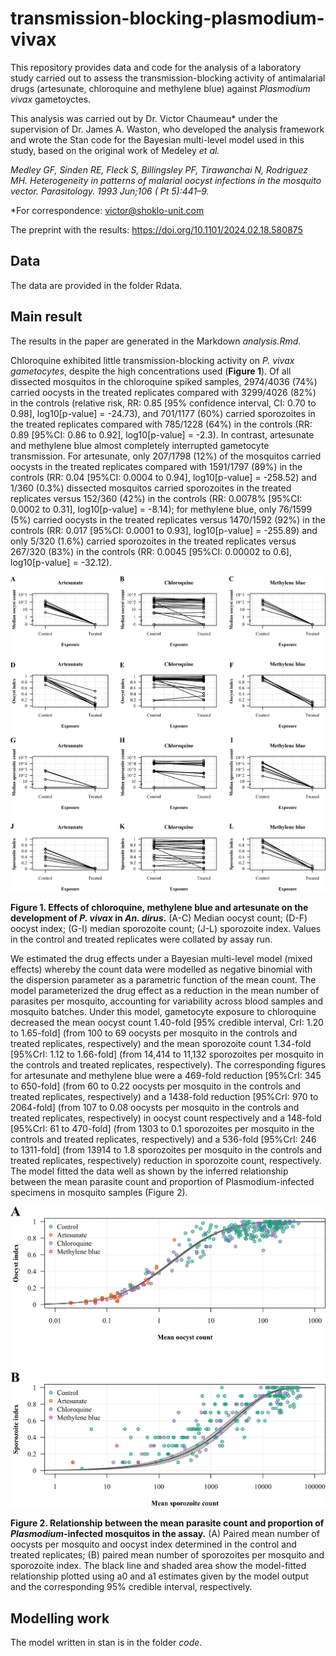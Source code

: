 # transmission-blocking-plasmodium-vivax

This repository provides data and code for the analysis of a laboratory study carried out to assess the transmission-blocking activity of antimalarial drugs (artesunate, chloroquine and methylene blue) against _Plasmodium vivax_ gametoyctes.

This analysis was carried out by Dr. Victor Chaumeau* under the supervision of Dr. James A. Waston, who developed the analysis framework and wrote the Stan code for the Bayesian multi-level model used in this study, based on the original work of Medeley _et al._

_Medley GF, Sinden RE, Fleck S, Billingsley PF, Tirawanchai N, Rodriguez MH. Heterogeneity in patterns of malarial oocyst infections in the mosquito vector. Parasitology. 1993 Jun;106 ( Pt 5):441–9._

\*For correspondence: victor@shoklo-unit.com

The preprint with the results: https://doi.org/10.1101/2024.02.18.580875

## Data

The data are provided in the folder Rdata.

## Main result

The results in the paper are generated in the Markdown _analysis.Rmd_.

Chloroquine exhibited little transmission-blocking activity on _P. vivax gametocytes_, despite the high concentrations used (__Figure 1__). Of all dissected mosquitos in the chloroquine spiked samples, 2974/4036 (74%) carried oocysts in the treated replicates compared with 3299/4026 (82%) in the controls (relative risk, RR: 0.85 [95% confidence interval, CI: 0.70 to 0.98], log10[p-value] = -24.73), and 701/1177 (60%) carried sporozoites in the treated replicates compared with 785/1228 (64%) in the controls (RR: 0.89 [95%CI: 0.86 to 0.92], log10[p-value] = -2.3). In contrast, artesunate and methylene blue almost completely interrupted gametocyte transmission. For artesunate, only 207/1798 (12%) of the mosquitos carried oocysts in the treated replicates compared with 1591/1797 (89%) in the controls (RR: 0.04 [95%CI: 0.0004 to 0.94], log10[p-value] = -258.52) and 1/360 (0.3%) dissected mosquitos carried sporozoites in the treated replicates versus 152/360 (42%) in the controls (RR: 0.0078% [95%CI: 0.0002 to 0.31], log10[p-value] = -8.14); for methylene blue, only 76/1599 (5%) carried oocysts in the treated replicates versus 1470/1592 (92%) in the controls (RR: 0.017 [95%CI: 0.0001 to 0.93], log10[p-value] = -255.89) and only 5/320 (1.6%) carried sporozoites in the treated replicates versus 267/320 (83%) in the controls (RR: 0.0045 [95%CI: 0.00002 to 0.6], log10[p-value] = -32.12).

![Figure 1](analysis_files/figure-latex/figure_drug_effect-1.png)

__Figure 1. Effects of chloroquine, methylene blue and artesunate on the development of _P. vivax_ in _An. dirus_.__ (A-C) Median oocyst count; (D-F) oocyst index; (G-I) median sporozoite count; (J-L) sporozoite index. Values in the control and treated replicates were collated by assay run.

We estimated the drug effects under a Bayesian multi-level model (mixed effects) whereby the count data were modelled as negative binomial with the dispersion parameter as a parametric function of the mean count. The model parameterized the drug effect as a reduction in the mean number of parasites per mosquito, accounting for variability across blood samples and mosquito batches. Under this model, gametocyte exposure to chloroquine decreased the mean oocyst count 1.40-fold [95% credible interval, CrI: 1.20 to 1.65-fold] (from 100 to 69 oocysts per mosquito in the controls and treated replicates, respectively) and the mean sporozoite count 1.34-fold [95%CrI: 1.12 to 1.66-fold] (from 14,414 to 11,132 sporozoites per mosquito in the controls and treated replicates, respectively). The corresponding figures for artesunate and methylene blue were a 469-fold reduction [95%CrI: 345 to 650-fold] (from 60 to 0.22 oocysts per mosquito in the controls and treated replicates, respectively) and a 1438-fold reduction [95%CrI: 970 to 2064-fold] (from 107 to 0.08 oocysts per mosquito in the controls and treated replicates, respectively) in oocyst count respectively and a 148-fold [95%CrI: 61 to 470-fold] (from 1303 to 0.1 sporozoites per mosquito in the controls and treated replicates, respectively) and a 536-fold [95%CrI: 246 to 1311-fold] (from 13914 to 1.8 sporozoites per mosquito in the controls and treated replicates, respectively) reduction in sporozoite count, respectively. The model fitted the data well as shown by the inferred relationship between the mean parasite count and proportion of Plasmodium-infected specimens in mosquito samples (Figure 2).

![Figure 2](analysis_files/figure-latex/prevalence_estimates-1.png)

__Figure 2. Relationship between the mean parasite count and proportion of _Plasmodium_-infected mosquitos in the assay.__ (A) Paired mean number of oocysts per mosquito and oocyst index determined in the control and treated replicates; (B) paired mean number of sporozoites per mosquito and sporozoite index. The black line and shaded area show the model-fitted relationship plotted using a0 and a1 estimates given by the model output and the corresponding 95% credible interval, respectively.

## Modelling work

The model written in stan is in the folder _code_.
